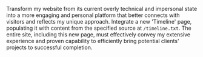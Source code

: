 Transform my website from its current overly technical and impersonal state into a more engaging and personal platform that better connects with visitors and reflects my unique approach. Integrate a new 'Timeline' page, populating it with content from the specified source at `/timeline.txt`. The entire site, including this new page, must effectively convey my extensive experience and proven capability to efficiently bring potential clients' projects to successful completion.